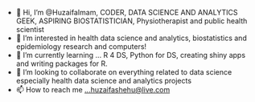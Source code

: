 - 👋 Hi, I’m @HuzaifaImam, CODER, DATA SCIENCE AND ANALYTICS GEEK, ASPIRING BIOSTATISTICIAN, Physiotherapist and public health scientist
- 👀 I’m interested in health data science and analytics, biostatistics and epidemiology research and computers!
- 🌱 I’m currently learning ... R 4 DS, Python for DS, creating shiny apps and writing packages for R.
- 💞️ I’m looking to collaborate on everything related to data science especially health data science and analytics projects
- 📫 How to reach me ...huzaifashehu@live.com

<!---
HuzaifaImam/HuzaifaImam is a ✨ special ✨ repository because its `README.md` (this file) appears on your GitHub profile.
You can click the Preview link to take a look at your changes.
--->
